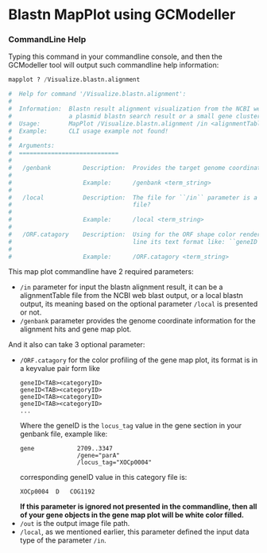 # Blastn MapPlot using GCModeller

### CommandLine Help

Typing this command in your commandline console, and then the GCModeller tool will output such commandline help information:

```python
mapplot ? /Visualize.blastn.alignment

#  Help for command '/Visualize.blastn.alignment':
#
#  Information:  Blastn result alignment visualization from the NCBI web blast. This tools is only works for
#                a plasmid blastn search result or a small gene cluster region in a large genome.
#  Usage:        MapPlot /Visualize.blastn.alignment /in <alignmentTable.txt> /genbank <genome.gb> [/ORF.catagory <catagory.tsv> /local /out <image.png>]
#  Example:      CLI usage example not found!
#
#  Arguments:
#  ============================
#
#   /genbank         Description:  Provides the target genome coordinates for the blastn map plots.
#
#                    Example:      /genbank <term_string>
#
#   /local           Description:  The file for ``/in`` parameter is a local blastn output result
#                                  file?
#
#                    Example:      /local <term_string>
#
#   /ORF.catagory    Description:  Using for the ORF shape color render, in a text file and each
#                                  line its text format like: ``geneID``<TAB>``COG/KOG/GO/KO``
#
#                    Example:      /ORF.catagory <term_string>
```

This map plot commandline have 2 required parameters:

+ ``/in`` parameter for input the blastn alignment result, it can be a alignmentTable file from the NCBI web blast output, or a local blastn output, its meaning based on the optional parameter ``/local`` is presented or not.
+ ``/genbank`` parameter provides the genome coordinate information for the alignment hits and gene map plot.

And it also can take 3 optional parameter:

+ ``/ORF.catagory`` for the color profiling of the gene map plot, its format is in a keyvalue pair form like
  ```
  geneID<TAB><categoryID>
  geneID<TAB><categoryID>
  geneID<TAB><categoryID>
  geneID<TAB><categoryID>
  ...
  ```
  Where the geneID is the ``locus_tag`` value in the gene section in your genbank file, example like:
  ```
  gene            2709..3347
                  /gene="parA"
                  /locus_tag="XOCp0004"
  ```
  corresponding geneID value in this category file is:
  ```
  XOCp0004	D	COG1192
  ```
  **If this parameter is ignored not presented in the commandline, then all of your gene objects in the gene map plot will be white color filled.**
+ ``/out`` is the output image file path.
+ ``/local``, as we mentioned earlier, this parameter defined the input data type of the parameter ``/in``.